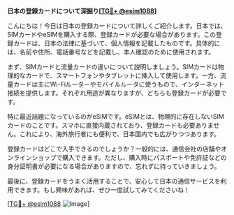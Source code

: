 **日本の登録カードについて深掘り[[TG💪+ @esim1088](https://t.me/s/esim1088)]**

こんにちは！今日は日本の登録カードについて詳しくご紹介します。日本では、SIMカードやeSIMを購入する際、登録カードが必要な場合があります。この登録カードは、日本の法律に基づいて、個人情報を記載したものです。具体的には、名前や住所、電話番号などを記載し、本人確認のために使用されます。

まず、SIMカードと流量カードの違いについて説明しましょう。SIMカードは物理的なカードで、スマートフォンやタブレットに挿入して使用します。一方、流量カードは主にWi-Fiルーターやモバイルルータに使うもので、インターネット接続を提供します。それぞれ用途が異なりますが、どちらも登録カードが必要です。

特に最近話題になっているのがeSIMです。eSIMとは、物理的に存在しないSIMカードのことです。スマホに直接内蔵されており、登録カードも必要ありません。これにより、海外旅行者にも便利で、日本国内でも広がりつつあります。

登録カードはどこで入手できるのでしょうか？一般的には、通信会社の店舗やオンラインショップで購入できます。ただし、購入時にパスポートや免許証などの身分証明書が必要になる場合がありますので、忘れずに持っていきましょう。

最後に、登録カードをうまく活用することで、安心して日本の通信サービスを利用できます。もし興味があれば、ぜひ一度試してみてくださいね！

[[TG💪+ @esim1088](https://t.me/s/esim1088) ![Image](https://i.postimg.cc/Y0z9fWf4/image.png)]